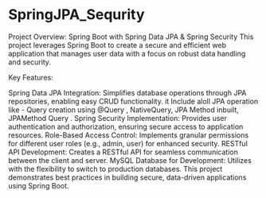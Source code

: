 # SpringJPA_Sequrity
Project Overview: Spring Boot with Spring Data JPA & Spring Security
This project leverages Spring Boot to create a secure and efficient web application that manages user data with a focus on robust data handling and security.

Key Features:

Spring Data JPA Integration: Simplifies database operations through JPA repositories, enabling easy CRUD functionality.
it Include aloll  JPA operation like - Query creation using @Query , NativeQuery, JPA Method inbuilt, JPAMethod Query .
Spring Security Implementation: Provides user authentication and authorization, ensuring secure access to application resources.
Role-Based Access Control: Implements granular permissions for different user roles (e.g., admin, user) for enhanced security.
RESTful API Development: Creates a RESTful API for seamless communication between the client and server.
MySQL Database for Development: Utilizes  with the flexibility to switch to production databases.
This project demonstrates best practices in building secure, data-driven applications using Spring Boot.
